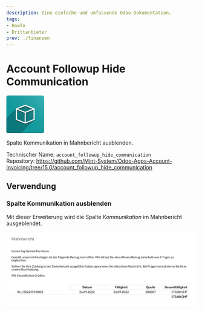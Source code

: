 ```yaml
---
description: Eine einfache und umfassende Odoo-Dokumentation.
tags:
- HowTo
- Drittanbieter
prev: ./finanzen
---
```

# Account Followup Hide Communication
![icon_oms_box](assets/icon_oms_box.png)

Spalte Kommunikation in Mahnbericht ausblenden.

Technischer Name: `account_followup_hide_communication`\
Repository: <https://github.com/Mint-System/Odoo-Apps-Account-Invoicing/tree/15.0/account_followup_hide_communication>

## Verwendung

### Spalte Kommunikation ausblenden

Mit dieser Erweiterung wird die Spalte *Kommunikation* im Mahnbericht ausgeblendet.

![](assets/Account%20Followup%20Hide%20Communication.png)
